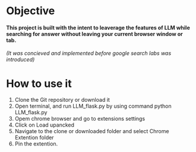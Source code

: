 <!-- Objective of the project
    use cases
    giffy -->

# Objective
#### This project is built with the intent to leaverage the features of LLM while searching for answer without leaving your current browser window or tab. 
*(It was concieved and implemented before google search labs was introduced)*

# How to use it
1. Clone the Git repository or download it
2. Open terminal, and run LLM_flask.py by using command python LLM_flask.py
3. Opem chrome browser and go to extensions settings
4. Click on Load upancked
5. Navigate to the clone or downloaded folder and select Chrome Extention folder
6. Pin the extention.



